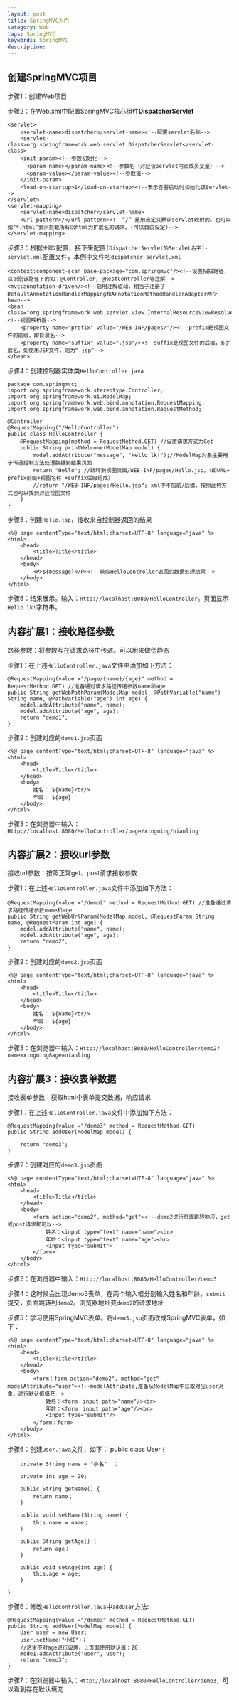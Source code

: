 ```yaml
---
layout: post
title: SpringMVC入门
category: Web
tags: SpringMVC
keywords: SpringMVC
description: 
---
```


创建SpringMVC项目
---

步骤1：创建Web项目

步骤2：在Web.xml中配置SpringMVC核心组件**DispatcherServlet**
    
    <servlet>
	    <servlet-name>dispatcher</servlet-name><!--配置servlet名称-->
	    <servlet-class>org.springframework.web.servlet.DispatcherServlet</servlet-class>
	    <init-param><!--参数初始化-->
	      <param-name></param-name><!--参数名（对应该servlet内部成员变量）-->
	      <param-value></param-value><!--参数值-->
	    </init-param>
	    <load-on-startup>1</load-on-startup><!--表示容器启动时初始化该Servlet-->
    </servlet>
    <servlet-mapping>
	    <servlet-name>dispatcher</servlet-name>
	    <url-pattern>/</url-pattern><!--“/” 是用来定义默认servlet映射的。也可以如“*.html”表示拦截所有以html为扩展名的请求。(可以自由设定)-->
    </servlet-mapping>

步骤3：根据`步骤2`配置，接下来配置`[DispatcherServlet的Servlet名字]-servlet.xml`配置文件，本例中文件名`dispatcher-servlet.xml`

	<context:component-scan base-package="com.springmvc"/><!--设置扫描路径，以识别该路径下的如：@Controller, @RestController等注解-->
    <mvc:annotation-driven/><!--启用注解驱动，相当于注册了DefaultAnnotationHandlerMapping和AnnotationMethodHandlerAdapter两个bean-->
    <bean class="org.springframework.web.servlet.view.InternalResourceViewResolver"><!--视图解析器-->
        <property name="prefix" value="/WEB-INF/pages/"/><!--prefix是视图文件的前缀，即目录名-->
        <property name="suffix" value=".jsp"/><!--suffix是视图文件的后缀，即扩展名，如使用JSP文件，则为“.jsp”-->
    </bean>

步骤4：创建控制器实体类`HelloController.java`

	package com.springmvc;
	import org.springframework.stereotype.Controller;
	import org.springframework.ui.ModelMap;
	import org.springframework.web.bind.annotation.RequestMapping;
	import org.springframework.web.bind.annotation.RequestMethod;
	
	@Controller
	@RequestMapping("/HelloController")
	public class HelloController {
	    @RequestMapping(method = RequestMethod.GET) //设置请求方式为Get
	    public String printWelcome(ModelMap model) {
	        model.addAttribute("message", "Hello lk!");//ModelMap对象主要用于传递控制方法处理数据到结果页面
	        return "Hello"; //跳转到视图页面/WEB-INF/pages/Hello.jsp。（即URL= prefix前缀+视图名称 +suffix后缀组成）
			//return "/WEB-INF/pages/Hello.jsp"; xml中不加前/后缀，按照此种方式也可以找到对应视图文件
	    }
	}

步骤5：创建`Hello.jsp`，接收来自控制器返回的结果

	<%@ page contentType="text/html;charset=UTF-8" language="java" %>
	<html>
		<head>
		    <title>Title</title>
		</head>
		<body>
			<P>${message}</P><!--获取HelloController返回的数据处理结果-->
		</body>
	</html>

步骤6：结果展示。输入：`Http://localhost:8080/HelloController`。页面显示`Hello lk!`字符串。

内容扩展1：接收路径参数
---

路径参数：将参数写在请求路径中传递。可以用来做伪静态

步骤1：在上述`HelloController.java`文件中添加如下方法：

	@RequestMapping(value ="/page/{name}/{age}" method = RequestMethod.GET) //准备通过请求路径传递参数name和age
    public String getWebPathParam(ModelMap model, @PathVariable("name") String name, @PathVariable("age") int age) {
        model.addAttribute("name", name);
		model.addAttribute("age", age);
        return "demo1"; 
    }

步骤2：创建对应的`demo1.jsp`页面

	<%@ page contentType="text/html;charset=UTF-8" language="java" %>
	<html>
		<head>
		    <title>Title</title>
		</head>
		<body>
			姓名： ${name}<br/>
			年龄： ${age}
		</body>
	</html>

步骤3：在浏览器中输入：`Http://localhost:8080/HelloController/page/xingming/nianling`

内容扩展2：接收url参数
---

接收url参数：按照正常get、post请求接收参数

步骤1：在上述`HelloController.java`文件中添加如下方法：

	@RequestMapping(value ="/demo2" method = RequestMethod.GET) //准备通过请求路径传递参数name和age
    public String getWebUrlParam(ModelMap model, @RequestParam String name, @RequestParam int age) {
        model.addAttribute("name", name);
		model.addAttribute("age", age);
        return "demo2"; 
    }

步骤2：创建对应的`demo2.jsp`页面

	<%@ page contentType="text/html;charset=UTF-8" language="java" %>
	<html>
		<head>
		    <title>Title</title>
		</head>
		<body>
			姓名： ${name}<br/>
			年龄： ${age}
		</body>
	</html>

步骤3：在浏览器中输入：`Http://localhost:8080/HelloController/demo2?name=xingming&age=nianling`

内容扩展3：接收表单数据
---

接收表单参数：获取html中表单提交数据，响应请求

步骤1：在上述`HelloController.java`文件中添加如下方法：

	@RequestMapping(value ="/demo3" method = RequestMethod.GET) 
    public String addUser(ModelMap model) {

        return "demo3"; 
    }

步骤2：创建对应的`demo3.jsp`页面

	<%@ page contentType="text/html;charset=UTF-8" language="java" %>
	<html>
		<head>
		    <title>Title</title>
		</head>
		<body>
			<form action="demo2", method="get"><!--demo2进行页面跳转响应，get或post请求都可以-->
				姓名：<input type="text" name="name"><br>
				年龄：<input type="text" name="age"><br>
				<input type="submit">
			</form>
		</body>
	</html>

步骤3：在浏览器中输入：`Http://localhost:8080/HelloController/demo3`

步骤4：这时候会出现demo3表单，在两个输入框分别输入姓名和年龄，`submit`提交，页面跳转到`demo2`。浏览器地址变`demo2`的请求地址

步骤5：学习使用SpringMVC表单。将`demo3.jsp`页面改成SpringMVC表单，如下：

	<%@ page contentType="text/html;charset=UTF-8" language="java" %>
	<html>
		<head>
		    <title>Title</title>
		</head>
		<body>
			<form：form action="demo2", method="get" modelAttribute="user"><!--modelAttribute,准备从ModelMap中获取对应user对象，进行默认值填充-->
				姓名：<form：input path="name"/><br>
				年龄：<form：input path="age"/><br>
				<input type="submit"/>
			</form：form>
		</body>
	</html>

步骤6：创建`User.java`文件，如下：
	public class User {
	
		private String name = "小名"	；
		
		private int age = 20;
		
		public String getName() {
			return name；
		}

		public void setName(String name) {
			this.name = name；
		}

		public String getAge() {
			return age；
		}

		public void setAge(int age) {
			this.age = age;
		}

	}

步骤6：修改`HelloController.java`中`addUser`方法:
	
	@RequestMapping(value ="/demo3" method = RequestMethod.GET) 
    public String addUser(ModelMap model) {
		User user = new User;
		user.setName("小红")；
		//这里不对age进行设置，让页面使用默认值：20
		mode1.addAttribute("user", user);
        return "demo3"; 
    }

步骤7：在浏览器中输入：`Http://localhost:8080/HelloController/demo3`，可以看到存在默认填充
